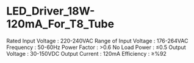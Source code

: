 # LED_Driver_18W-120mA_For_T8_Tube

Rated Input Voltage    : 220-240VAC
Range of Input Voltage : 176-264VAC
Frequency              : 50-60Hz
Power Factor           : >0.6
No Load Power          : ≤0.5
Output Voltage         : 30-150VDC
Output Current         : 120mA
Efficiency             : ≥%92

 
